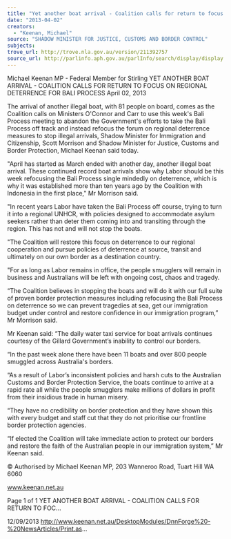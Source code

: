 ```yaml
---
title: "Yet another boat arrival - Coalition calls for return to focus on regional deterrence for Bali process"
date: "2013-04-02"
creators:
  - "Keenan, Michael"
source: "SHADOW MINISTER FOR JUSTICE, CUSTOMS AND BORDER CONTROL"
subjects:
trove_url: http://trove.nla.gov.au/version/211392757
source_url: http://parlinfo.aph.gov.au/parlInfo/search/display/display.w3p;query=Id%3A%22media/pressrel/2721521%22
---
```


 Michael Keenan MP - Federal Member for  Stirling YET ANOTHER BOAT ARRIVAL - COALITION  CALLS FOR RETURN TO FOCUS ON  REGIONAL DETERRENCE FOR BALI  PROCESS  April 02, 2013

 The arrival of another illegal boat, with 81 people on board, comes as the Coalition calls on Ministers O'Connor and Carr  to use this week's Bali Process meeting to abandon the Government's efforts to take the Bali Process off track and instead  refocus the forum on regional deterrence measures to stop illegal arrivals, Shadow Minister for Immigration and  Citizenship, Scott Morrison and Shadow Minister for Justice, Customs and Border Protection, Michael Keenan said today.

 "April has started as March ended with another day, another illegal boat arrival. These continued record boat arrivals show  why Labor should be this week refocusing the Bali Process single mindedly on deterrence, which is why it was established  more than ten years ago by the Coalition with Indonesia in the first place," Mr Morrison said.

 "In recent years Labor have taken the Bali Process off course, trying to turn it into a regional UNHCR, with policies  designed to accommodate asylum seekers rather than deter them coming into and transiting through the region. This has  not and will not stop the boats.

 "The Coalition will restore this focus on deterrence to our regional cooperation and pursue policies of deterrence at  source, transit and ultimately on our own border as a destination country.

 "For as long as Labor remains in office, the people smugglers will remain in business and Australians will be left with  ongoing cost, chaos and tragedy.

 “The Coalition believes in stopping the boats and will do it with our full suite of proven border protection measures  including refocusing the Bali Process on deterrence so we can prevent tragedies at sea, get our immigration budget under  control and restore confidence in our immigration program,” Mr Morrison said. 

 Mr Keenan said: “The daily water taxi service for boat arrivals continues courtesy of the Gillard Government’s inability to  control our borders.

 “In the past week alone there have been 11 boats and over 800 people smuggled across Australia's borders. 

 “As a result of Labor’s inconsistent policies and harsh cuts to the Australian Customs and Border Protection Service, the  boats continue to arrive at a rapid rate all while the people smugglers make millions of dollars in profit from their insidious  trade in human misery.

 “They have no credibility on border protection and they have shown this with every budget and staff cut that they do not  prioritise our frontline border protection agencies.

 “If elected the Coalition will take immediate action to protect our borders and restore the faith of the Australian people in  our immigration system,” Mr Keenan said.

 © Authorised by Michael Keenan MP, 203 Wanneroo Road, Tuart Hill WA 6060

 www.keenan.net.au

 Page 1 of 1 YET ANOTHER BOAT ARRIVAL - COALITION CALLS FOR RETURN TO FOC...

 12/09/2013 http://www.keenan.net.au/DesktopModules/DnnForge%20-%20NewsArticles/Print.as...

